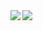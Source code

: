 <a href="#">
<img src="https://github-readme-streak-stats.herokuapp.com/?user=elvybean"/>
</a>

<a href="#">
  <img align=left src="https://github-readme-stats.vercel.app/api/top-langs/?username=elvybean&layout=compact&count_private=true" />
</a>

<!--

<a href="#">
  <img src="https://github-readme-stats.vercel.app/api?username=elvybean&count_private=true&show_icons=true" />
</a>

<a href="https://github.com/elvybean/github-stats">
<img src="https://github.com/elvybean/github-stats/blob/master/generated/overview.svg#gh-light-mode-only" />
<img src="https://github.com/elvybean/github-stats/blob/master/generated/languages.svg#gh-light-mode-only" />
</a>

<div class="badge-base LI-profile-badge" data-locale="en_US" data-size="large" data-theme="light" data-type="HORIZONTAL" data-vanity="elvisoberoatkins" data-version="v1"><a class="badge-base__link LI-simple-link" href="https://uk.linkedin.com/in/elvisoberoatkins?trk=profile-badge">Elvis Obero-Atkins</a></div>

-->
              
              

